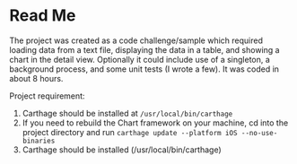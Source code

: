 #  Read Me

The project was created as a code challenge/sample which required loading data from a text file, displaying the data in a table, and showing a chart in the detail view. Optionally it could include use of a singleton, a background process, and some unit tests (I wrote a few). It was coded in about 8 hours.

Project requirement:
1. Carthage should be installed at `/usr/local/bin/carthage`
2. If you need to rebuild the Chart framework on your machine, cd into the project directory and run
`carthage update --platform iOS --no-use-binaries`
1. Carthage should be installed (/usr/local/bin/carthage)
